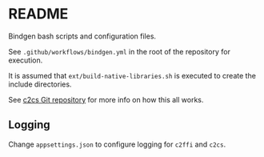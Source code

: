# README

Bindgen bash scripts and configuration files.

See `.github/workflows/bindgen.yml` in the root of the repository for execution.

It is assumed that `ext/build-native-libraries.sh` is executed to create the include directories.

See [c2cs Git repository](https://github.com/bottlenoselabs/c2cs) for more info on how this all works.

## Logging

Change `appsettings.json` to configure logging for `c2ffi` and `c2cs`.
